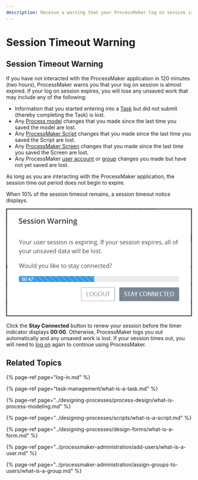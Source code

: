 ```yaml
---
description: Receive a warning that your ProcessMaker log on session is almost expired.
---
```


# Session Timeout Warning

## Session Timeout Warning

If you have not interacted with the ProcessMaker application in 120 minutes \(two hours\), ProcessMaker warns you that your log on session is almost expired. If your log on session expires, you will lose any unsaved work that may include any of the following:

* Information that you started entering into a [Task](task-management/what-is-a-task.md) but did not submit \(thereby completing the Task\) is lost.
*  Any [Process model](../designing-processes/process-design/what-is-process-modeling.md) changes that you made since the last time you saved the model are lost.
* Any [ProcessMaker Script](../designing-processes/scripts/what-is-a-script.md) changes that you made since the last time you saved the Script are lost.
* Any [ProcessMaker Screen](../designing-processes/design-forms/what-is-a-form.md) changes that you made since the last time you saved the Screen are lost.
* Any ProcessMaker [user account](../processmaker-administration/add-users/what-is-a-user.md) or [group](../processmaker-administration/assign-groups-to-users/what-is-a-group.md) changes you made but have not yet saved are lost.

As long as you are interacting with the ProcessMaker application, the session time out period does not begin to expire.

When 10% of the session timeout remains, a session timeout notice displays.

![Log on session timeout warning](../.gitbook/assets/session-timeout.png)

Click the **Stay Connected** button to renew your session before the timer indicator displays **00:00**. Otherwise, ProcessMaker logs you out automatically and any unsaved work is lost. If your session times out, you will need to [log on](log-in.md#log-on) again to continue using ProcessMaker.

## Related Topics

{% page-ref page="log-in.md" %}

{% page-ref page="task-management/what-is-a-task.md" %}

{% page-ref page="../designing-processes/process-design/what-is-process-modeling.md" %}

{% page-ref page="../designing-processes/scripts/what-is-a-script.md" %}

{% page-ref page="../designing-processes/design-forms/what-is-a-form.md" %}

{% page-ref page="../processmaker-administration/add-users/what-is-a-user.md" %}

{% page-ref page="../processmaker-administration/assign-groups-to-users/what-is-a-group.md" %}

